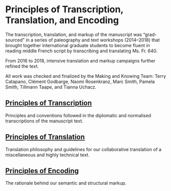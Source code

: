 # Principles of Transcription, Translation, and Encoding

The transcription, translation, and markup of the manuscript was
“grad-sourced” in a series of paleography and text workshops
(2014–2018) that brought together international graduate students to
become fluent in reading middle French script by transcribing and
translating Ms. Fr. 640.

From 2016 to 2018, intensive translation and markup campaigns further
refined the text.

All work was checked and finalized by the Making and Knowing Team: Terry
Catapano, Clément Godbarge, Naomi Rosenkranz, Marc Smith, Pamela Smith,
Tillmann Taape, and Tianna Uchacz.

## [Principles of Transcription](/#content/research+resources/principles-transcription)

Principles and conventions followed in the diplomatic and normalised transcriptions of the manuscript text.

## [Principles of Translation](/#content/research+resources/principles-translation)

Translation philosophy and guidelines for our collaborative translation of a miscellaneous and highly technical text.

## [Principles of Encoding](/#content/research+resources/principles-encoding)

The rationale behind our semantic and structural markup.
